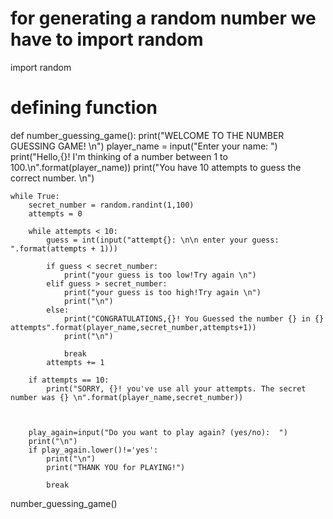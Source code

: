 #  for generating a random number we have to import random
import random

# defining function
def number_guessing_game():
    print("WELCOME TO  THE NUMBER GUESSING GAME! \n")
    player_name = input("Enter your name:  ")
    print("Hello,{}! I'm thinking of a number between 1 to 100.\n".format(player_name))
    print("You have 10 attempts to guess the correct number. \n")


    while True:
        secret_number = random.randint(1,100)
        attempts = 0

        while attempts < 10:
            guess = int(input("attempt{}: \n\n enter your guess: ".format(attempts + 1)))

            if guess < secret_number:
                print("your guess is too low!Try again \n")
            elif guess > secret_number:
                print("your guess is too high!Try again \n")
                print("\n")
            else:
                print("CONGRATULATIONS,{}! You Guessed the number {} in {} attempts".format(player_name,secret_number,attempts+1))
                print("\n")

                break
            attempts += 1

        if attempts == 10:
            print("SORRY, {}! you've use all your attempts. The secret number was {} \n".format(player_name,secret_number))



        play_again=input("Do you want to play again? (yes/no):  ")
        print("\n")
        if play_again.lower()!='yes':
            print("\n")
            print("THANK YOU for PLAYING!")

            break

number_guessing_game()
